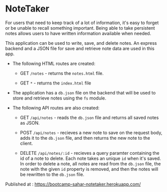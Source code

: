# NoteTaker

For users that need to keep track of a lot of information, it's easy to forget or be unable to recall something important. Being able to take persistent notes allows users to have written information available when needed.

This application can be used to write, save, and delete notes. 
An express backend and a JSON file for save and retrieve note data are used in this app.

* The following HTML routes are created:

  * GET `/notes` - returns the `notes.html` file.

  * GET `*` - returns the `index.html` file

* The application has a `db.json` file on the backend that will be used to store and retrieve notes using the `fs` module.

* The following API routes are also created:

  * GET `/api/notes` - reads the `db.json` file and returns all saved notes as JSON.

  * POST `/api/notes` - recieves a new note to save on the request body, adds it to the `db.json` file, and then returns the new note to the client.

  * DELETE `/api/notes/:id` - recieves a query paramter containing the id of a note to delete. Each note takes an unique `id` when it's saved. In order to delete a note, all notes are read from the `db.json` file, the note with the given `id` property is removed, and then the notes will be rewritten to the `db.json` file.

Published at : https://bootcamp-sahar-notetaker.herokuapp.com/
